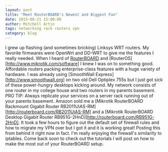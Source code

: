 ```yaml
---
layout: post
title: "Meet RouterBOARD's Newest and Biggest Fan"
date: 2015-08-21 15:00:00
author: Mitchell Artin
tags: networking rack routers vpn
category: blog
---
```

I grew up flashing (and sometimes bricking) Linksys WRT routers.  My favorite firmwares were OpenWrt and DD-WRT to give me the features I really needed.  When I heard of [RouterBOARD](http://www.routerboard.com) and [RouterOS][http://www.mikrotik.com/software] I knew I was on to something good.  Affordable routers packing enterprise-class features with a huge variety of hardware.  I was already using [SmoothWall Express][http://www.smoothwall.org] on two old Dell Optiplex 755s but I just got sick of these power-hungry desktops kicking around.  My network consists of one router in my college house and two routers in my parents basement.  PRO TIP: Always replicate your services on a server rack running out of your parents basement.  Amazon sold me a [Mikrotik RouterBOARD Rackmount Gigabit Router RB2011UiAS-RM][http://routerboard.com/RB2011UiAS-RM] and a [Mikrotik RouterBOARD Desktop Gigabit Router RB951G-2HnD][http://routerboard.com/RB951G-2HnD].  It took a few hours to figure out the default set of firewall rules and how to migrate my VPN over but I got it and it is working great!  Posting this from behind it right now in fact.  I'm really enjoying the firewall's similarity to iptables.  Come back soon to check out the tutorials I will post on how to make the most out of your RouterBOARD setup.